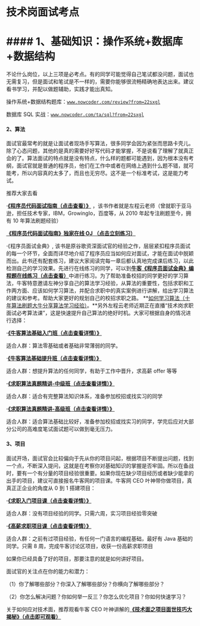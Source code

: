 # 技术岗面试考点

#  #### **1、基础知识：操作系统+数据库+数据结构**

不论什么岗位，以上三项是必考点。有的同学可能觉得自己笔试都没问题，面试也无需复习，但是面试和笔试是不一样的，需要你能够很流畅精确地表达出来。建议看书学习，并配以做题辅助，实践才能出真知。

操作系统+数据结构题库：[`www.nowcoder.com/review?from=22sxgl`](https://www.nowcoder.com/review?from=22sxgl)

数据库 SQL 实战：[`www.nowcoder.com/ta/sql?from=22sxgl`](https://www.nowcoder.com/ta/sql?from=22sxgl)

#### **2、算法**

面试官最常考的就是让面试者现场手写算法，很多同学会因为紧张而思路卡壳儿。除了心态问题，其他的是真的需要好好写代码才能掌握，不是说看了理解了就真正会的了。算法面试的特点就是没有特点，什么样的题都可能遇到，因为根本没有考纲，面试官就是普通的程序员，他们在工作中或者在网络上遇到什么题不错，就可能考，所以内容真的太多了，而且也无穷尽。这不是一个标准考试，这是能力考试。

推荐大家去看

·[**《程序员代码面试指南（点击查看）》**](https://blog.nowcoder.net/zhuanlan/J0eZmp?from=22sxgl) ，该书作者就是左程云老师（曾就职于亚马逊，担任技术专家，IBM，GrowingIo，百度等，从 2010 年起专注刷题至今，拥有 10 年算法刷题经验）

[**《程序员代码面试指南》独家在线 OJ （点击立刻练习）**](https://www.nowcoder.com/ta/programmer-code-interview-guide?from=22sxgl)

·《程序员面试金典》, 该书是原谷歌资深面试官的经验之作，层层紧扣程序员面试的每一个环节，全面而详尽地介绍了程序员应当如何应对面试，才能在面试中脱颖而出。此书还有配套练习，建议大家阅读完每一章后都认真地完成课后练习，以此检测自己的学习效果。先进行在线练习的同学，可以到[**牛客《程序员面试金典》编程题在线练习（点击查看）**](https://www.nowcoder.com/ta/cracking-the-coding-interview?from=22sxgl)中进行练习。为了帮助准备校招的同学更好的学习算法，牛客特意邀请左神分享自己的算法学习经验，从算法的重要性，包括求职和工作两方面、应该如何学习算法，并配合求职中的真实案例进行讲解，给出学习算法的建议和参考。帮助大家更好的规划自己的校招求职之路。 **[如何学习算法（十年算法刷题大牛分享算法学习经验）](https://www.nowcoder.com/courses/cover/vod/1039?from=22sxgl)。**另外左程云老师近期正在直播“技术岗求职面试必考算法课”，这是快速提升自己算法的绝好时机。大家可根据自身的情况进行选择：

**·**[**《牛客算法基础入门班（点击查看详情）》**](https://www.nowcoder.com/courses/semester/2020algorithm-base?from=22sxgl)

适合人群：算法零基础或者基础非常薄弱的同学。

·[**《牛客算法基础提升班（点击查看详情）》**](https://www.nowcoder.com/courses/semester/2020algorithm-higher?from=22sxgl)

适合人群：想提升算法的任何同学，有助于工作中晋升，求高薪 offer 等等

**·**[**《求职算法真题精讲-中级班（点击查看详情）》**](https://www.nowcoder.com/courses/semester/2020algorithm-medium?from=22sxgl)

适合人群：适合有完整算法知识体系，准备参加校招或找实习的同学

**·**[**《求职算法真题精讲-高级班（点击查看详情）》**](https://www.nowcoder.com/courses/semester/2020algorithm-medium?from=22sxgl)

适合人群：适合算法基础比较好，准备参加校招或找实习的同学，学完后应对大部分公司的高难度笔试面试题可以做到毫无压力。

#### **3、项目**

面试开场，面试官会比较偏向于先从你的项目问起，根据项目不断提出问题，找到一个点，不断深入提问，这就是在考察你对基础知识的掌握是否牢固。所以在备战时，要有一个有分量的项目经验很重要。如果你现在缺少项目经历或者缺少能拿的出手的项目，建议可直接报名牛客网的项目课。牛客网 CEO 叶神带你做项目，真真正正企业的角度从 0 到 1 搭建项目：

**·**[**《求职入门项目课（点击查看详情）》**](https://www.nowcoder.com/study/live/8?from=22sxgl)

适合人群：没有项目经验的同学。只需六周，实习项目经验零突破

**·**[**《高薪求职项目课（点击查看详情）》**](https://www.nowcoder.com/courses/semester/senior?from=22sxgl)

适合人群：之前有过项目经验，有任何一门语言的编程基础，最好有 Java 基础的同学。只需 8 周，完成牛客讨论区项目，收获一份高薪求职项目

如果你已经具备了好的项目，那要注意的就是如何讲好项目。

面试官的关注点在你的能力和潜力：

（1）你了解哪些部分？你深入了解哪些部分？你横向了解哪些部分？

（2）你怎么解决问题？你如何举一反三？你怎么优化项目？你如何快速学习？

关于如何应对技术面，推荐观看牛客 CEO 叶神讲解的[**《技术面之项目面世技巧大揭秘》（点击即可观看）**](https://www.nowcoder.com/courses/cover/live/5?from=22sxgl)
